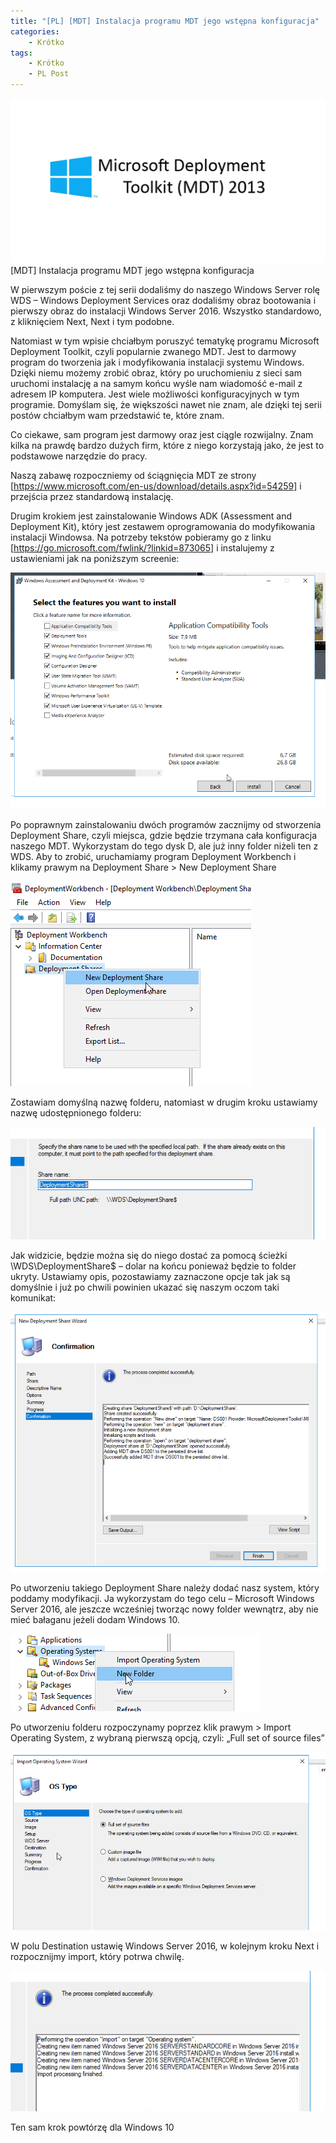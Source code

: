 ```yaml
---
title: "[PL] [MDT] Instalacja programu MDT jego wstępna konfiguracja"
categories:
    - Krótko
tags:
    - Krótko
    - PL Post
---
```


!["[PL] [MDT] Instalacja programu MDT jego wstępna konfiguracja"](/assets/images/posts/mdt-instalacja-programu-mdt-jego-wstepna-konfiguracja/top.jpg) [MDT] Instalacja programu MDT jego wstępna konfiguracja

W pierwszym poście z tej serii dodaliśmy do naszego Windows Server rolę WDS – Windows Deployment Services oraz dodaliśmy obraz bootowania i pierwszy obraz do instalacji Windows Server 2016. Wszystko standardowo, z kliknięciem Next, Next i tym podobne.

Natomiast w tym wpisie chciałbym poruszyć tematykę programu Microsoft Deployment Toolkit, czyli popularnie zwanego MDT. Jest to darmowy program do tworzenia jak i modyfikowania instalacji systemu Windows. Dzięki niemu możemy zrobić obraz, który po uruchomieniu z sieci sam uruchomi instalację a na samym końcu wyśle nam wiadomość e-mail z adresem IP komputera. Jest wiele możliwości konfiguracyjnych w tym programie. Domyślam się, że większości nawet nie znam, ale dzięki tej serii postów chciałbym wam przedstawić te, które znam.

Co ciekawe, sam program jest darmowy oraz jest ciągle rozwijalny. Znam kilka na prawdę bardzo dużych firm, które z niego korzystają jako, że jest to podstawowe narzędzie do pracy.

Naszą zabawę rozpoczniemy od ściągnięcia MDT ze strony [https://www.microsoft.com/en-us/download/details.aspx?id=54259] i przejścia przez standardową instalację.

Drugim krokiem jest zainstalowanie Windows ADK (Assessment and Deployment Kit), który jest zestawem oprogramowania do modyfikowania instalacji Windowsa. Na potrzeby tekstów pobieramy go z linku [https://go.microsoft.com/fwlink/?linkid=873065] i instalujemy z ustawieniami jak na poniższym screenie:

!["[PL] [MDT] Instalacja programu MDT jego wstępna konfiguracja"](/assets/images/posts/mdt-instalacja-programu-mdt-jego-wstepna-konfiguracja/01.png)

Po poprawnym zainstalowaniu dwóch programów zacznijmy od stworzenia Deployment Share, czyli miejsca, gdzie będzie trzymana cała konfiguracja naszego MDT. Wykorzystam do tego dysk D, ale już inny folder niżeli ten z WDS. Aby to zrobić, uruchamiamy program Deployment Workbench i klikamy prawym na Deployment Share > New Deployment Share

!["[PL] [MDT] Instalacja programu MDT jego wstępna konfiguracja"](/assets/images/posts/mdt-instalacja-programu-mdt-jego-wstepna-konfiguracja/02.png)

Zostawiam domyślną nazwę folderu, natomiast w drugim kroku ustawiamy nazwę udostępnionego folderu:

!["[PL] [MDT] Instalacja programu MDT jego wstępna konfiguracja"](/assets/images/posts/mdt-instalacja-programu-mdt-jego-wstepna-konfiguracja/03.png)

Jak widzicie, będzie można się do niego dostać za pomocą ścieżki \\WDS\DeploymentShare$ – dolar na końcu ponieważ będzie to folder ukryty. Ustawiamy opis, pozostawiamy zaznaczone opcje tak jak są domyślnie i już po chwili powinien ukazać się naszym oczom taki komunikat:

!["[PL] [MDT] Instalacja programu MDT jego wstępna konfiguracja"](/assets/images/posts/mdt-instalacja-programu-mdt-jego-wstepna-konfiguracja/04.png)

Po utworzeniu takiego Deployment Share należy dodać nasz system, który poddamy modyfikacji. Ja wykorzystam do tego celu – Microsoft Windows Server 2016, ale jeszcze wcześniej tworząc nowy folder wewnątrz, aby nie mieć bałaganu jeżeli dodam Windows 10.

!["[PL] [MDT] Instalacja programu MDT jego wstępna konfiguracja"](/assets/images/posts/mdt-instalacja-programu-mdt-jego-wstepna-konfiguracja/05.png)

Po utworzeniu folderu rozpoczynamy poprzez klik prawym > Import Operating System, z wybraną pierwszą opcją, czyli: „Full set of source files”

!["[PL] [MDT] Instalacja programu MDT jego wstępna konfiguracja"](/assets/images/posts/mdt-instalacja-programu-mdt-jego-wstepna-konfiguracja/06.png)

W polu Destination ustawię Windows Server 2016, w kolejnym kroku Next i rozpocznijmy import, który potrwa chwilę.

!["[PL] [MDT] Instalacja programu MDT jego wstępna konfiguracja"](/assets/images/posts/mdt-instalacja-programu-mdt-jego-wstepna-konfiguracja/07.png)

Ten sam krok powtórzę dla Windows 10

